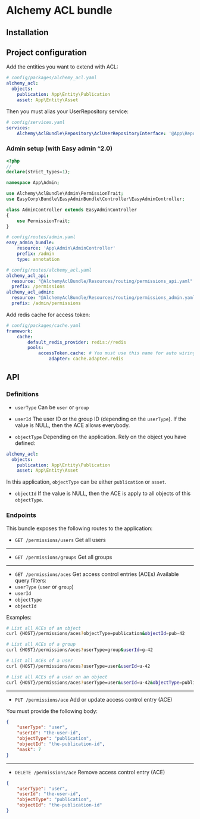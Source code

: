 # Alchemy ACL bundle

## Installation

## Project configuration

Add the entities you want to extend with ACL:

```yaml
# config/packages/alchemy_acl.yaml
alchemy_acl:
  objects:
    publication: App\Entity\Publication
    asset: App\Entity\Asset
```

Then you must alias your UserRepository service:

```yaml
# config/services.yaml
services:
    Alchemy\AclBundle\Repository\AclUserRepositoryInterface: '@App\Repository\UserRepository'
```

### Admin setup (with Easy admin ^2.0)

```php
<?php
// 
declare(strict_types=1);

namespace App\Admin;

use Alchemy\AclBundle\Admin\PermissionTrait;
use EasyCorp\Bundle\EasyAdminBundle\Controller\EasyAdminController;

class AdminController extends EasyAdminController
{
    use PermissionTrait;
}
```

```yaml
# config/routes/admin.yaml
easy_admin_bundle:
    resource: 'App\Admin\AdminController'
    prefix: /admin
    type: annotation

```

```yaml
# config/routes/alchemy_acl.yaml
alchemy_acl_api:
  resource: "@AlchemyAclBundle/Resources/routing/permissions_api.yaml"
  prefix: /permissions
alchemy_acl_admin:
  resource: "@AlchemyAclBundle/Resources/routing/permissions_admin.yaml"
  prefix: /admin/permissions
```

Add redis cache for access token:
```yaml
# config/packages/cache.yaml
framework:
    cache:
        default_redis_provider: redis://redis
        pools:
            accessToken.cache: # You must use this name for auto wiring
                adapter: cache.adapter.redis
```

## API

### Definitions

- `userType`
Can be `user` or `group`


- `userId`
The user ID or the group ID (depending on the `userType`).
If the value is NULL, then the ACE allows everybody.


- `objectType`
Depending on the application.
Rely on the object you have defined:
```yaml
alchemy_acl:
  objects:
    publication: App\Entity\Publication
    asset: App\Entity\Asset
```

In this application, `objectType` can be either `publication` or `asset`.


- `objectId`
If the value is NULL, then the ACE is apply to all objects of this `objectType`.
  

### Endpoints

This bundle exposes the following routes to the application:

- `GET /permissions/users` Get all users

-----

- `GET /permissions/groups` Get all groups

-----
- `GET /permissions/aces` Get access control entries (ACEs)
Available query filters:
- `userType` (`user` or `group`)
- `userId`
- `objectType`
- `objectId`

Examples:
```bash
# List all ACEs of an object
curl {HOST}/permissions/aces?objectType=publication&objectId=pub-42

# List all ACEs of a group
curl {HOST}/permissions/aces?userType=group&userId=g-42

# List all ACEs of a user
curl {HOST}/permissions/aces?userType=user&userId=u-42

# List all ACEs of a user on an object
curl {HOST}/permissions/aces?userType=user&userId=u-42&objectType=publication&objectId=pub-42
```

-----

- `PUT /permissions/ace` Add or update access control entry (ACE)

You must provide the following body:
```json
{
    "userType": "user",
    "userId": "the-user-id",
    "objectType": "publication",
    "objectId": "the-publication-id",
    "mask": 7
}
```

-----

- `DELETE /permissions/ace` Remove access control entry (ACE)
```json
{
    "userType": "user",
    "userId": "the-user-id",
    "objectType": "publication",
    "objectId": "the-publication-id"
}
```
